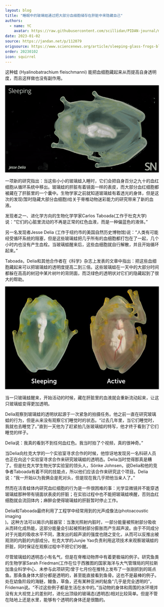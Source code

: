 ```yaml
---
layout: blog
title: "睡眠中的玻璃蛙通过把大部分血细胞储存在肝脏中来隐藏自己"
authors:
  - name: YC
    avatar: https://raw.githubusercontent.com/scillidan/PIDAN-journal/main/asset/yafa.png
date: 2023-01-02
source: https://jandan.net/p/112079
origsource: https://www.sciencenews.org/article/sleeping-glass-frogs-blood-liver
order: 20230102
icon: squirrel
---
```


这种蛙 (Hyalinobatrachium fleischmanni) 能把血细胞藏起来从而提高自身透明度，而且这样做也没有副作用。

![](media/112079_01.gif)

一项新的研究指出：当这些小小的玻璃蛙入睡时，它们会把自身百分之九十的血红细胞从循环系统中移出。玻璃蛙的肝脏有着镜面一样的表皮，而大部分血红细胞都被藏在了肝脏里的一个囊中。生物学家之前就知道玻璃蛙有着透光的身体，但是这次的发现(暂时隐藏大部分血细胞)给关于脊椎动物迷彩能力的研究带来了新的血液。

发现者之一、进化学方向的生物化学学家Carlos Taboada(工作于杜克大学)说：“它们的心脏里流动的不再是正常的红色血液，而是一种偏蓝色的液体。”

另一名发现者Jesse Delia (工作于纽约市的美国自然历史博物馆)说：“人类有可能经受循环系统的阻塞，但是这些玻璃蛙把几乎所有的血细胞都打包在了一起，几个小时内也没有产生血栓。当玻璃蛙醒来后，这些血细胞就自行解散，并且开始循环起来。”

Taboada，Delia和其他合作者在《科学》杂志上发表的文章中指出：把这些血细胞藏起来可以把玻璃蛙的透明度提高二到三倍。这些玻璃蛙在一天中的大部分时间都躲在高高的树冠中某片树叶的背阴面，而泛绿色的透明状对它们的隐藏起到了很大的帮助。

![睡眠中的玻璃蛙通过把大部分血细胞储存在肝脏中来隐藏自己](media/112079_01.jpg)

当一只玻璃蛙醒来，开始活动的时候，藏在肝脏里的血液就会重新流动起来，让这只玻璃蛙变得更加透明。

Delia观察到玻璃蛙的透明状起源于一次紧急的拍摄任务。他之前一直在研究玻璃蛙的行为，但是从来没有观察它们睡觉时的状态。“过去几年里，当它们睡觉时，我就也去睡觉了。”直到一天他为了赶紧拍几张玻璃蛙的特写，他才终于看到了它们睡觉的样子。

Delia说：我真的看到不到任何血红色。我当时拍了个视频，真的很神奇。”

当Delia向杜克大学的一个实验室寻求合作的时候，他惊讶地发现另一名科研人员也正在向这个实验室寻求合作来研究玻璃蛙的透明态。Delia当时觉得那真是糟了。但是杜克大学生物光学实验室的领头人，Sönke Johnsen，说Delia和他的竞争者Taboada有着不同的技能点，所以他们应该合作来研究这个项目。Delia说：“我一开始以为我俩会是死对头，但是现在我几乎把他当亲人了。”

然而在活青蛙体内研究血红细胞的行为是一件很困难的事：光学显微镜并不能穿透玻璃蛙那种带有镜面状表皮的肝脏；在实验过程中也不能把玻璃蛙唤醒，否则血红细胞就会流回体内；麻醉会使得玻璃蛙的肝脏暂时停止工作。

Delia和Taboada最终利用了工程学中经常用到的光声成像法(photoacoustic imaging  
)。这种方法可以揭示内脏器官：当激光照射内脏时，一部分能量被照射部分吸收从而转化成热能，这部分能量会引起被照射部分膨胀而产生超声波。由于不同成分对于光能的吸收水平不同，激发出的超声波的强度也随之变化，从而可以反推出被观测的内脏的内部成分。杜克大学的Junjie Yao负责利用这项技术来观察玻璃蛙的肝脏，同时保证在观察过程中不把它们吵醒。

尽管玻璃蛙的透明态小有名气，但是在脊椎动物界中有着更极端的例子。研究鱼类的生物学家Sarah Friedman(工作在位于西雅图的国家海洋与大气管理局的阿拉斯加渔业科学中心、未参与此项研究)曾于七月份在推特上发布了一张刚抓到的斑点鱼。那条鱼身体大部分都是透明的，甚至能直接看到鱼骨。这也不是最棒的例子。处在幼鱼阶段的海鲢，鳗鱼，草鱼，还有某种亚洲的鲇鱼“几乎是完全透明的”，Frideman说。“不过这些例子都是生活在水中的。”当动物的身体和周围的水环境并没有太大视觉上的差别时，进化出顶级的玻璃态(透明态)相对比较简单。但是不管在陆地上还是水里，能够有个透明的身体还是很酷的。